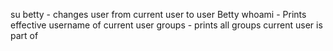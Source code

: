 su betty - changes user from current user to user Betty
whoami - Prints effective username of current user
groups - prints all groups current user is part of
